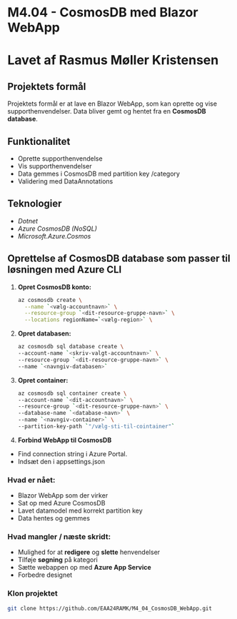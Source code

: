 # M4.04 - CosmosDB med Blazor WebApp
# Lavet af Rasmus Møller Kristensen

## Projektets formål
Projektets formål er at lave en Blazor WebApp, som kan oprette og vise 
supporthenvendelser. Data bliver gemt og hentet fra en **CosmosDB database**.

## Funktionalitet
- Oprette supporthenvendelse
- Vis supporthenvendelser
- Data gemmes i CosmosDB med partition key /category
- Validering med DataAnnotations

## Teknologier
- _Dotnet_
- _Azure CosmosDB (NoSQL)_
- _Microsoft.Azure.Cosmos_

## Oprettelse af CosmosDB database som passer til løsningen med Azure CLI
1. **Opret CosmosDB konto:**
   ```bash
   az cosmosdb create \
     --name `<vælg-accountnavn>` \
     --resource-group `<dit-resource-gruppe-navn>` \
     --locations regionName=`<vælg-region>` \
2. **Opret databasen:**
    ```bash
   az cosmosdb sql database create \
   --account-name `<skriv-valgt-accountnavn>` \
   --resource-group `<dit-resource-gruppe-navn>` \
   --name `<navngiv-databasen>`
3. **Opret container:**
    ```bash
   az cosmosdb sql container create \
    --account-name `<dit-accountnavn>` \
    --resource-group `<dit-resource-gruppe-navn>` \
    --database-name `<database-navn>` \
    --name `<navngiv-container>` \
    --partition-key-path `"/vælg-sti-til-cointainer"`

4. **Forbind WebApp til CosmosDB**
- Find connection string i Azure Portal.
- Indsæt den i appsettings.json

### Hvad er nået:
- Blazor WebApp som der virker
- Sat op med Azure CosmosDB
- Lavet datamodel med korrekt partition key
- Data hentes og gemmes

### Hvad mangler / næste skridt:
- Mulighed for at **redigere** og **slette** henvendelser
- Tilføje **søgning** på kategori
- Sætte webappen op med **Azure App Service**
- Forbedre designet

### Klon projektet
```bash
git clone https://github.com/EAA24RAMK/M4_04_CosmosDB_WebApp.git

